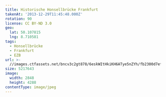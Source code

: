 ```yaml
---
title: Historische Honsellbrücke Frankfurt
takenAt: '2013-12-29T11:45:48.000Z'
rotation: 90
license: CC BY-ND 3.0
geo:
  lat: 50.107815
  lng: 8.710581
tags:
  - Honsellbrücke
  - Frankfurt
  - EZB
url: >-
  //images.ctfassets.net/bncv3c2gt878/6eskWItHkiKH6ATye5nZYh/fb2300d7ef695a10b6985c36d763b456/historische-honsellbrcke-frankfurt_11625592244_o
size: 5217643
image:
  width: 2848
  height: 4288
contentType: image/jpeg
---
```


